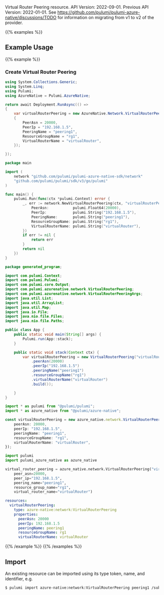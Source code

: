Virtual Router Peering resource.
API Version: 2022-09-01.
Previous API Version: 2022-01-01. See https://github.com/pulumi/pulumi-azure-native/discussions/TODO for information on migrating from v1 to v2 of the provider.

{{% examples %}}
## Example Usage
{{% example %}}
### Create Virtual Router Peering
```csharp
using System.Collections.Generic;
using System.Linq;
using Pulumi;
using AzureNative = Pulumi.AzureNative;

return await Deployment.RunAsync(() => 
{
    var virtualRouterPeering = new AzureNative.Network.VirtualRouterPeering("virtualRouterPeering", new()
    {
        PeerAsn = 20000,
        PeerIp = "192.168.1.5",
        PeeringName = "peering1",
        ResourceGroupName = "rg1",
        VirtualRouterName = "virtualRouter",
    });

});


```

```go
package main

import (
	network "github.com/pulumi/pulumi-azure-native-sdk/network"
	"github.com/pulumi/pulumi/sdk/v3/go/pulumi"
)

func main() {
	pulumi.Run(func(ctx *pulumi.Context) error {
		_, err := network.NewVirtualRouterPeering(ctx, "virtualRouterPeering", &network.VirtualRouterPeeringArgs{
			PeerAsn:           pulumi.Float64(20000),
			PeerIp:            pulumi.String("192.168.1.5"),
			PeeringName:       pulumi.String("peering1"),
			ResourceGroupName: pulumi.String("rg1"),
			VirtualRouterName: pulumi.String("virtualRouter"),
		})
		if err != nil {
			return err
		}
		return nil
	})
}

```

```java
package generated_program;

import com.pulumi.Context;
import com.pulumi.Pulumi;
import com.pulumi.core.Output;
import com.pulumi.azurenative.network.VirtualRouterPeering;
import com.pulumi.azurenative.network.VirtualRouterPeeringArgs;
import java.util.List;
import java.util.ArrayList;
import java.util.Map;
import java.io.File;
import java.nio.file.Files;
import java.nio.file.Paths;

public class App {
    public static void main(String[] args) {
        Pulumi.run(App::stack);
    }

    public static void stack(Context ctx) {
        var virtualRouterPeering = new VirtualRouterPeering("virtualRouterPeering", VirtualRouterPeeringArgs.builder()        
            .peerAsn(20000)
            .peerIp("192.168.1.5")
            .peeringName("peering1")
            .resourceGroupName("rg1")
            .virtualRouterName("virtualRouter")
            .build());

    }
}

```

```typescript
import * as pulumi from "@pulumi/pulumi";
import * as azure_native from "@pulumi/azure-native";

const virtualRouterPeering = new azure_native.network.VirtualRouterPeering("virtualRouterPeering", {
    peerAsn: 20000,
    peerIp: "192.168.1.5",
    peeringName: "peering1",
    resourceGroupName: "rg1",
    virtualRouterName: "virtualRouter",
});

```

```python
import pulumi
import pulumi_azure_native as azure_native

virtual_router_peering = azure_native.network.VirtualRouterPeering("virtualRouterPeering",
    peer_asn=20000,
    peer_ip="192.168.1.5",
    peering_name="peering1",
    resource_group_name="rg1",
    virtual_router_name="virtualRouter")

```

```yaml
resources:
  virtualRouterPeering:
    type: azure-native:network:VirtualRouterPeering
    properties:
      peerAsn: 20000
      peerIp: 192.168.1.5
      peeringName: peering1
      resourceGroupName: rg1
      virtualRouterName: virtualRouter

```

{{% /example %}}
{{% /examples %}}

## Import

An existing resource can be imported using its type token, name, and identifier, e.g.

```sh
$ pulumi import azure-native:network:VirtualRouterPeering peering1 /subscriptions/subid/resourceGroups/rg1/providers/Microsoft.Network/virtualRouters/virtualRouter/peerings/peering1 
```
